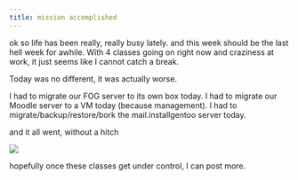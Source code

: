 ```yaml
---
title: mission accomplished
---
```

ok so life has been really, really busy lately.  and this week should be the last hell week for awhile.  With 4 classes going on right now and craziness at work, it just seems like I cannot catch a break.

Today was no different, it was actually worse.

I had to migrate our FOG server to its own box today.
I had to migrate our Moodle server to a VM today (because management).
I had to migrate/backup/restore/bork the mail.installgentoo server today.

and it all went, without a hitch

![](http://bananafish.in/files/img/blog/mission.jpg)


hopefully once these classes get under control, I can post more.

